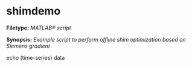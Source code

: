 # shimdemo

**Filetype:** _MATLAB&reg; script_

**Synopsis:** _Example script to perform offline shim optimization based on Siemens gradient_

echo (time-series) data

